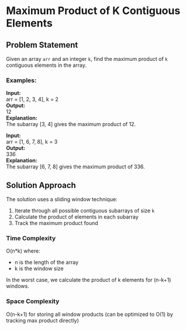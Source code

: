 # Maximum Product of K Contiguous Elements

## Problem Statement
Given an array `arr` and an integer `k`, find the maximum product of `k` contiguous elements in the array.

### Examples:
**Input:**  
arr = [1, 2, 3, 4], k = 2  
**Output:**  
12  
**Explanation:**  
The subarray [3, 4] gives the maximum product of 12.

**Input:**  
arr = [1, 6, 7, 8], k = 3  
**Output:**  
336  
**Explanation:**  
The subarray [6, 7, 8] gives the maximum product of 336.

## Solution Approach
The solution uses a sliding window technique:
1. Iterate through all possible contiguous subarrays of size `k`
2. Calculate the product of elements in each subarray
3. Track the maximum product found

### Time Complexity
O(n*k) where:
- n is the length of the array
- k is the window size

In the worst case, we calculate the product of k elements for (n-k+1) windows.

### Space Complexity
O(n-k+1) for storing all window products (can be optimized to O(1) by tracking max product directly)
